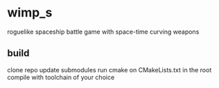 # wimp_s
roguelike spaceship battle game with space-time curving weapons

## build
clone repo
update submodules
run cmake on CMakeLists.txt in the root
compile with toolchain of your choice
